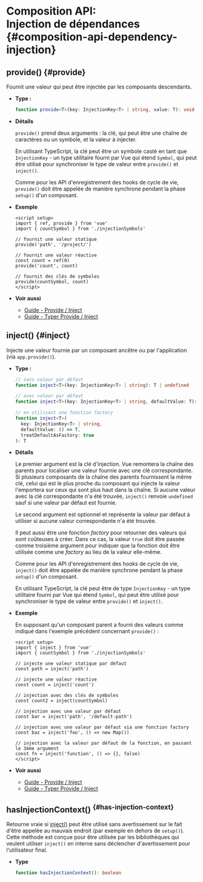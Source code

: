 # Composition API: <br>Injection de dépendances {#composition-api-dependency-injection}

## provide() {#provide}

Fournit une valeur qui peut être injectée par les composants descendants.

- **Type :**

  ```ts
  function provide<T>(key: InjectionKey<T> | string, value: T): void
  ```

- **Détails**

  `provide()` prend deux arguments : la clé, qui peut être une chaîne de caractères ou un symbole, et la valeur à injecter.

  En utilisant TypeScript, la clé peut être un symbole casté en tant que `InjectionKey` - un type utilitaire fourni par Vue qui étend `Symbol`, qui peut être utilisé pour synchroniser le type de valeur entre `provide()` et `inject()`.

  Comme pour les API d'enregistrement des hooks de cycle de vie, `provide()` doit être appelée de manière synchrone pendant la phase `setup()` d'un composant.

- **Exemple**

  ```vue
  <script setup>
  import { ref, provide } from 'vue'
  import { countSymbol } from './injectionSymbols'

  // fournit une valeur statique
  provide('path', '/project/')

  // fournit une valeur réactive
  const count = ref(0)
  provide('count', count)

  // fournit des clés de symboles
  provide(countSymbol, count)
  </script>
  ```

- **Voir aussi**
  - [Guide - Provide / Inject](/guide/components/provide-inject)
  - [Guide - Typer Provide / Inject](/guide/typescript/composition-api#typing-provide-inject) <sup class="vt-badge ts" />

## inject() {#inject}

Injecte une valeur fournie par un composant ancêtre ou par l'application (via `app.provide()`).

- **Type :**

  ```ts
  // sans valeur par défaut
  function inject<T>(key: InjectionKey<T> | string): T | undefined

  // avec valeur par défaut
  function inject<T>(key: InjectionKey<T> | string, defaultValue: T): T

  // en utilisant une fonction factory
  function inject<T>(
    key: InjectionKey<T> | string,
    defaultValue: () => T,
    treatDefaultAsFactory: true
  ): T
  ```

- **Détails**

  Le premier argument est la clé d'injection. Vue remontera la chaîne des parents pour localiser une valeur fournie avec une clé correspondante. Si plusieurs composants de la chaîne des parents fournissent la même clé, celui qui est le plus proche du composant qui injecte la valeur l'emportera sur ceux qui sont plus haut dans la chaîne. Si aucune valeur avec la clé correspondante n'a été trouvée, `inject()` renvoie `undefined` sauf si une valeur par défaut est fournie.

  Le second argument est optionnel et représente la valeur par défaut à utiliser si aucune valeur correspondante n'a été trouvée.

  Il peut aussi être une fonction _factory_ pour retourner des valeurs qui sont coûteuses à créer. Dans ce cas, la valeur `true` doit être passée comme troisième argument pour indiquer que la fonction doit être utilisée comme une _factory_ au lieu de la valeur elle-même.

  Comme pour les API d'enregistrement des hooks de cycle de vie, `inject()` doit être appelée de manière synchrone pendant la phase `setup()` d'un composant.

  En utilisant TypeScript, la clé peut être de type `InjectionKey` - un type utilitaire fourni par Vue qui étend `Symbol`, qui peut être utilisé pour synchroniser le type de valeur entre `provide()` et `inject()`.

- **Exemple**

  En supposant qu'un composant parent a fourni des valeurs comme indiqué dans l'exemple précédent concernant `provide()` :

  ```vue
  <script setup>
  import { inject } from 'vue'
  import { countSymbol } from './injectionSymbols'

  // injecte une valeur statique par défaut
  const path = inject('path')

  // injecte une valeur réactive
  const count = inject('count')

  // injection avec des clés de symboles
  const count2 = inject(countSymbol)

  // injection avec une valeur par défaut
  const bar = inject('path', '/default-path')

  // injection avec une valeur par défaut via une fonction factory
  const baz = inject('foo', () => new Map())

  // injection avec la valeur par défaut de la fonction, en passant le 3ème argument
  const fn = inject('function', () => {}, false)
  </script>
  ```

- **Voir aussi**
  - [Guide - Provide / Inject](/guide/components/provide-inject)
  - [Guide - Typer Provide / Inject](/guide/typescript/composition-api#typing-provide-inject) <sup class="vt-badge ts" />

## hasInjectionContext() <sup class="vt-badge" data-text="3.3+" /> {#has-injection-context}

Retourne vraie si [inject()](#inject) peut être utilisé sans avertissement sur le fait d'être appelée au mauvais endroit (par exemple en dehors de `setup()`). Cette méthode est conçue pour être utilisée par les bibliothèques qui veulent utiliser `inject()` en interne sans déclencher d'avertissement pour l'utilisateur final.

- **Type**

  ```ts
  function hasInjectionContext(): boolean
  ```

